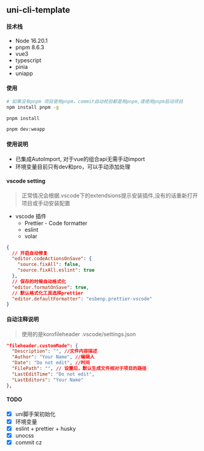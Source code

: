 <!--
 * @Description: md
 * @Author: June
 * @Date: 2024-04-24 09:32:13
 * @FilePath: \uni-cli-template\README.md
 * @LastEditTime: 2024-04-24 10:51:18
 * @LastEditors: June
-->

## uni-cli-template

#### 技术栈

- Node 16.20.1
- pnpm 8.6.3
- vue3
- typescript
- pinia
- uniapp

#### 使用

```bash
# 如果没有pnpm 项目使用pnpm，commit自动校验都是用pnpm,请使用pnpm启动项目
npm install pnpm -g

pnpm install

pnpm dev:weapp
```

#### 使用说明

- 已集成AutoImport, 对于vue的组合api无需手动import
- 环境变量目前只有dev和pro，可以手动添加处理

#### vscode setting

> 正常情况会根据.vscode下的extendsions提示安装插件,没有的话重新打开项目或手动安装配置

- vscode 插件
  - Prettier - Code formatter
  - eslint
  - volar

```json
{
  // 开启自动修复
  "editor.codeActionsOnSave": {
    "source.fixAll": false,
    "source.fixAll.eslint": true
  },
  // 保存的时候自动格式化
  "editor.formatOnSave": true,
  // 默认格式化工具选择prettier
  "editor.defaultFormatter": "esbenp.prettier-vscode"
}
```

#### 自动注释说明

> 使用的是korofileheader
> .vscode/settings.json

```json
"fileheader.customMade": {
  "Description": "", //文件内容描述
  "Author": "Your Name", //编辑人
  "Date": "Do not edit", //时间
  "FilePath": "", // 设置后，默认生成文件相对于项目的路径
  "LastEditTime": "Do not edit",
  "LastEditors": "Your Name"
},
```

#### TODO

- [x] uni脚手架初始化
- [x] 环境变量
- [x] eslint + prettier + husky
- [x] unocss
- [x] commit cz
